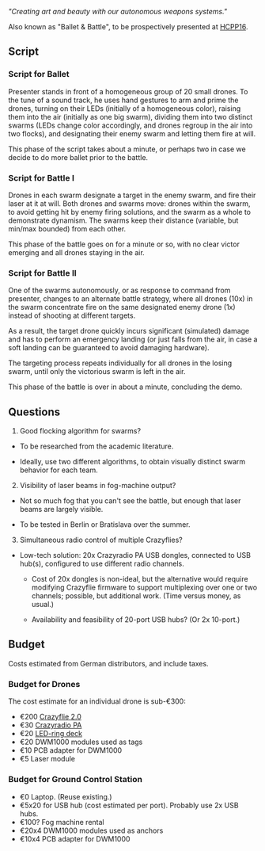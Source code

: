 *"Creating art and beauty with our autonomous weapons systems."*

Also known as "Ballet & Battle", to be prospectively presented at
[HCPP16](Events).

## Script

### Script for Ballet

Presenter stands in front of a homogeneous group of 20 small drones. To the
tune of a sound track, he uses hand gestures to arm and prime the drones,
turning on their LEDs (initially of a homogeneous color), raising them into
the air (initially as one big swarm), dividing them into two distinct swarms
(LEDs change color accordingly, and drones regroup in the air into two
flocks), and designating their enemy swarm and letting them fire at will.

This phase of the script takes about a minute, or perhaps two in case we
decide to do more ballet prior to the battle.

### Script for Battle I

Drones in each swarm designate a target in the enemy swarm, and fire their
laser at it at will. Both drones and swarms move: drones within the swarm,
to avoid getting hit by enemy firing solutions, and the swarm as a whole to
demonstrate dynamism. The swarms keep their distance (variable, but min/max
bounded) from each other.

This phase of the battle goes on for a minute or so, with no clear victor
emerging and all drones staying in the air.

### Script for Battle II

One of the swarms autonomously, or as response to command from presenter,
changes to an alternate battle strategy, where all drones (10x) in the swarm
concentrate fire on the same designated enemy drone (1x) instead of shooting
at different targets.

As a result, the target drone quickly incurs significant (simulated) damage
and has to perform an emergency landing (or just falls from the air, in case
a soft landing can be guaranteed to avoid damaging hardware).

The targeting process repeats individually for all drones in the losing swarm,
until only the victorious swarm is left in the air.

This phase of the battle is over in about a minute, concluding the demo.

## Questions

1. Good flocking algorithm for swarms?

  * To be researched from the academic literature.

  * Ideally, use two different algorithms, to obtain visually distinct swarm
    behavior for each team.

2. Visibility of laser beams in fog-machine output?

  * Not so much fog that you can't see the battle, but enough that laser
    beams are largely visible.

  * To be tested in Berlin or Bratislava over the summer.

3. Simultaneous radio control of multiple Crazyflies?

  * Low-tech solution: 20x Crazyradio PA USB dongles, connected to USB
    hub(s), configured to use different radio channels.

    * Cost of 20x dongles is non-ideal, but the alternative would require
      modifying Crazyflie firmware to support multiplexing over one or two
      channels; possible, but additional work. (Time versus money, as usual.)

    * Availability and feasibility of 20-port USB hubs? (Or 2x 10-port.)

## Budget

Costs estimated from German distributors, and include taxes.

### Budget for Drones

The cost estimate for an individual drone is sub-€300:

* €200 [Crazyflie 2.0](https://www.bitcraze.io/crazyflie-2/)
* €30 [Crazyradio PA](https://www.bitcraze.io/crazyradio-pa/)
* €20 [LED-ring deck](https://www.bitcraze.io/led-ring-deck/)
* €20 DWM1000 modules used as tags
* €10 PCB adapter for DWM1000
* €5 Laser module

### Budget for Ground Control Station

* €0 Laptop. (Reuse existing.)
* €5x20 for USB hub (cost estimated per port). Probably use 2x USB hubs.
* €100? Fog machine rental
* €20x4 DWM1000 modules used as anchors
* €10x4 PCB adapter for DWM1000
